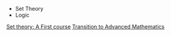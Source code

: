 * Set Theory
* Logic 

[Set theory: A First course](https://www.amazon.com/Set-Theory-Cambridge-Mathematical-Textbooks/dp/1107120322/ref=sr_1_1?keywords=set+theory&qid=1561582458&s=gateway&sr=8-1)
[Transition to Advanced Mathematics](https://www.amazon.com/Transition-Advanced-Mathematics-Douglas-Smith/dp/1285463269/ref=sr_1_1?keywords=Transition+to+Advanced+Mathematics&qid=1568841283&s=gateway&sr=8-1)
